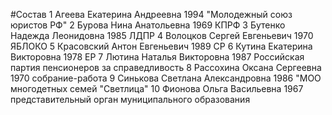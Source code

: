 #Состав
1 Агеева Екатерина Андреевна 1994 \"Молодежный союз юристов РФ\"
2 Бурова Нина Анатольевна 1969 КПРФ
3 Бутенко Надежда Леонидовна 1985 ЛДПР
4 Волоцков Сергей Евгеньевич 1970 ЯБЛОКО
5 Красовский Антон Евгеньевич 1989 СР
6 Кутина Екатерина Викторовна 1978 ЕР
7 Лютина Наталья Викторовна 1987 Российская партия пенсионеров за справедливость
8 Рассохина Оксана Сергеевна 1970 собрание-работа
9 Синькова Светлана Александровна 1986 \"МОО многодетных семей \"Светлица\"
10 Фионова Ольга Васильевна 1967 представительный орган муниципального образования
